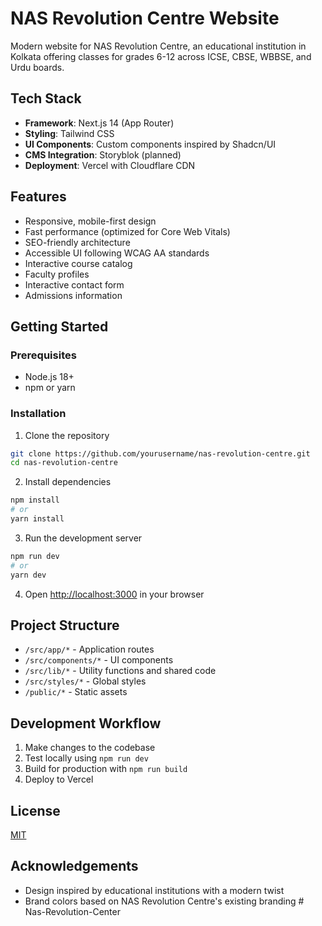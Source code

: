 # NAS Revolution Centre Website

Modern website for NAS Revolution Centre, an educational institution in Kolkata offering classes for grades 6-12 across ICSE, CBSE, WBBSE, and Urdu boards.

## Tech Stack

- **Framework**: Next.js 14 (App Router)
- **Styling**: Tailwind CSS
- **UI Components**: Custom components inspired by Shadcn/UI
- **CMS Integration**: Storyblok (planned)
- **Deployment**: Vercel with Cloudflare CDN

## Features

- Responsive, mobile-first design
- Fast performance (optimized for Core Web Vitals)
- SEO-friendly architecture
- Accessible UI following WCAG AA standards
- Interactive course catalog
- Faculty profiles
- Interactive contact form
- Admissions information

## Getting Started

### Prerequisites

- Node.js 18+ 
- npm or yarn

### Installation

1. Clone the repository
```bash
git clone https://github.com/yourusername/nas-revolution-centre.git
cd nas-revolution-centre
```

2. Install dependencies
```bash
npm install
# or
yarn install
```

3. Run the development server
```bash
npm run dev
# or
yarn dev
```

4. Open [http://localhost:3000](http://localhost:3000) in your browser

## Project Structure

- `/src/app/*` - Application routes
- `/src/components/*` - UI components
- `/src/lib/*` - Utility functions and shared code
- `/src/styles/*` - Global styles
- `/public/*` - Static assets

## Development Workflow

1. Make changes to the codebase
2. Test locally using `npm run dev`
3. Build for production with `npm run build`
4. Deploy to Vercel

## License

[MIT](LICENSE)

## Acknowledgements

- Design inspired by educational institutions with a modern twist
- Brand colors based on NAS Revolution Centre's existing branding #   N a s - R e v o l u t i o n - C e n t e r  
 
